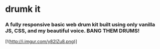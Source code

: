 # drumk it

### A fully responsive basic web drum kit built using only vanilla JS, CSS, and my beautiful voice. BANG THEM DRUMS!

[!(http://i.imgur.com/y82IZu8.png)]
